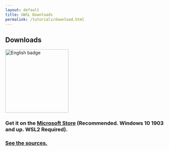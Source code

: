```yaml
---
layout: default
title: GWSL Downloads
permalink: /tutorials/download.html
---
```





## Downloads

<a href='//www.microsoft.com/store/apps/9nl6kd1h33v3?cid=storebadge&ocid=badge'><img data-tilt-max="7.5" data-tilt-scale="1.025" data-tilt-speed="1000" data-tilt src='https://developer.microsoft.com/store/badges/images/English_get-it-from-MS.png' alt='English badge' width='200'/></a>

### Get it on the [Microsoft Store](https://www.microsoft.com/en-us/p/gwsl/9nl6kd1h33v3) (Recommended. Windows 10 1903 and up. WSL2 Required).

### [See the sources.](https://github.com/Opticos/GWSL-Source)

<!--
### [Traditional Windows Installer](https://github.com/Opticos/GWSL-Source/releases/) (Windows 10 1903 and up. WSL2 Required).

### Winget downloads the Traditional Installer version: ```winget install gwsl```

### [See the sources.](https://github.com/Opticos/GWSL-Source)

### Also, there is an itch.io page:

<iframe src="https://itch.io/embed/779749" width="552" height="167" frameborder="0"><a href="https://opticos.itch.io/gwsl">GWSL by Optico5</a></iframe>

-->
